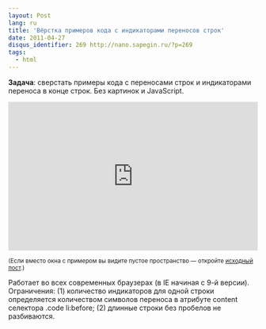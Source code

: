 ```yaml
---
layout: Post
lang: ru
title: 'Вёрстка примеров кода с индикаторами переносов строк'
date: 2011-04-27
disqus_identifier: 269 http://nano.sapegin.ru/?p=269
tags:
  - html
---
```


**Задача**: сверстать примеры кода с переносами строк и индикаторами переноса в конце строк. Без картинок и JavaScript.

<!--more-->

<iframe style="width: 100%; height: 300px" src="http://jsfiddle.net/sapegin/fZPdb/embedded/result,css,html/" allowfullscreen="allowfullscreen" frameborder="0"></iframe>

<small>(Если вместо окна с примером вы видите пустое пространство — откройте [исходный пост](http://nano.sapegin.ru/all/vyorstka-primerov-koda-s-indikatorami-perenosov-strok).)</small>

Работает во всех современных браузерах (в IE начиная с 9-й версии). Ограничения: (1) количество индикаторов для одной строки определяется количеством символов переноса в атрибуте content селектора .code li:before; (2) длинные строки без пробелов не разбиваются.
